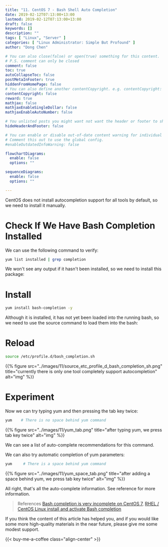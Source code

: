 ```yaml
---
title: "11. CentOS 7 - Bash Shell Auto Completion"
date: 2019-02-12T07:13:00+13:00
lastmod: 2019-02-12T07:13:00+13:00
draft: false
keywords: []
description: ""
tags: [ "Linux", "Server" ]
categories: [ "Linux Administrator: Simple But Profound" ]
author: "Dong Chen"

# You can also close(false) or open(true) something for this content.
# P.S. comment can only be closed
comment: false
toc: true
autoCollapseToc: false
postMetaInFooter: true
hiddenFromHomePage: false
# You can also define another contentCopyright. e.g. contentCopyright: "This is another copyright."
contentCopyright: false
reward: true
mathjax: false
mathjaxEnableSingleDollar: false
mathjaxEnableAutoNumber: false

# You unlisted posts you might want not want the header or footer to show
hideHeaderAndFooter: false

# You can enable or disable out-of-date content warning for individual post.
# Comment this out to use the global config.
#enableOutdatedInfoWarning: false

flowchartDiagrams:
  enable: false
  options: ""

sequenceDiagrams: 
  enable: false
  options: ""

---
```


<!--more-->

CentOS does not install autocompletion support for all tools by default, so we need to install it manually.

# Check If We Have Bash Completion Installed

We can use the following command to verify:

```bash
yum list installed | grep completion
```

We won't see any output if it hasn't been installed, so we need to install this package:

# Install

```bash
yum install bash-completion -y
```

Although it is installed, it has not yet been loaded into the running bash, so we need to use the source command to load them into the bash:

# Reload

```bash
source /etc/profile.d/bash_completion.sh
```

{{% figure src="../images/11/source_etc_profile_d_bash_completion_sh.png" title="currently there is only one tool completely support autocompletion" alt="img" %}}

# Experiment

Now we can try typing yum and then pressing the tab key twice:

```bash
yum    # There is no space behind yum command
```

{{% figure src="../images/11/yum_tab.png" title="after typing yum, we press tab key twice" alt="img" %}}

We can see a list of auto-complete recommendations for this command.

We can also try automatic completion of yum parameters:

```bash
yum     # There is a space behind yum command
```

{{% figure src="../images/11/yum_space_tab.png" title="after adding a space behind yum, we press tab key twice" alt="img" %}}

All right, that's all the auto-complete information. See reference for more information.

> References
> [Bash completion is very incomplete on CentOS 7](https://unix.stackexchange.com/questions/264102/bash-completion-is-very-incomplete-on-centos-7),
> [RHEL / CentOS Linux install and activate Bash completion](https://www.cyberciti.biz/faq/fedora-redhat-scientific-linuxenable-bash-completion/)

If you think the content of this article has helped you, and if you would like some more high-quality materials in the near future, please give me some modest support.

<!-- Buy Me a Coffee Button -->
{{< buy-me-a-coffee class="align-center" >}}
